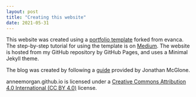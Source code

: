 ```yaml
---
layout: post
title: "Creating this website"
date: 2021-05-31
---
```


This website was created using a [portfolio template](https://github.com/evanca/quick-portfolio) forked from evanca. 
The step-by-step tutorial for using the template is on [Medium](https://blog.usejournal.com/set-up-your-portfolio-website-in-less-than-10-minutes-with-github-pages-d0efa8ff56fd).
The website is hosted from my GitHub repository by GitHub Pages, and uses a Minimal Jekyll theme.


The blog was created by following a [guide](http://jmcglone.com/guides/github-pages/) provided by Jonathan McGlone.


anneemorgan.github.io is licensed under a [Creative Commons Attribution 4.0 International (CC BY 4.0)](https://creativecommons.org/licenses/by/4.0/) license.

